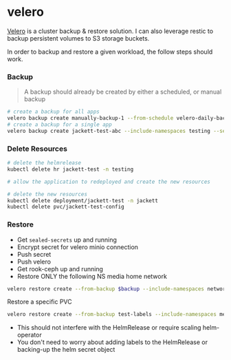 # velero

[Velero](https://velero.io/) is a cluster backup & restore solution.  I can also leverage restic to backup persistent volumes to S3 storage buckets.

In order to backup and restore a given workload, the follow steps should work.

### Backup

> A backup should already be created by either a scheduled, or manual backup

```bash
# create a backup for all apps
velero backup create manually-backup-1 --from-schedule velero-daily-backup
# create a backup for a single app
velero backup create jackett-test-abc --include-namespaces testing --selector "app.kubernetes.io/instance=jackett-test" --wait
```

### Delete Resources

```bash
# delete the helmrelease
kubectl delete hr jackett-test -n testing

# allow the application to redeployed and create the new resources

# delete the new resources
kubectl delete deployment/jackett-test -n jackett
kubectl delete pvc/jackett-test-config
```

### Restore

- Get `sealed-secrets` up and running
- Encrypt secret for velero minio connection
- Push secret
- Push velero
- Get rook-ceph up and running
- Restore ONLY the following NS
    media
    home
    network


```bash
velero restore create --from-backup $backup --include-namespaces network --selector "app.kubernetes.io/instance=jackett-test" --wait
```

Restore a specific PVC
```bash
velero restore create --from-backup test-labels --include-namespaces media --selector "service=sonarr" --include-resources persistentvolumes --namespace-mappings media:testing-grounds --wait --show-labels
```

* This should not interfere with the HelmRelease or require scaling helm-operator
* You don't need to worry about adding labels to the HelmRelease or backing-up the helm secret object
